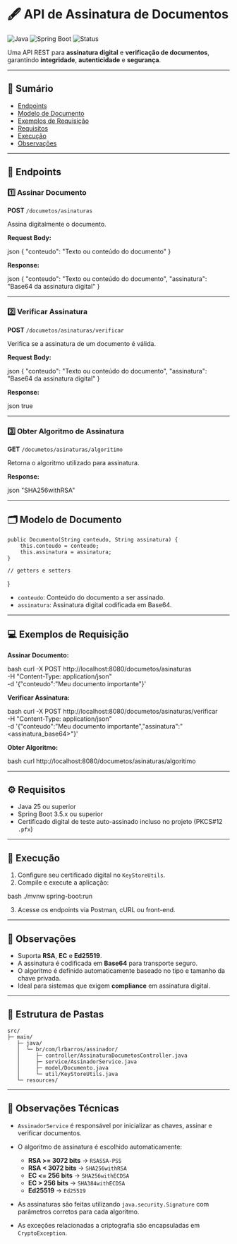 
# 🖋️ API de Assinatura de Documentos

![Java](https://img.shields.io/badge/Java-25+-blue)
![Spring Boot](https://img.shields.io/badge/Spring%20Boot-3.5.x-green)
![Status](https://img.shields.io/badge/status-beta-orange)

Uma API REST para **assinatura digital** e **verificação de documentos**, garantindo **integridade**, **autenticidade** e **segurança**.

---

## 📌 Sumário

- [Endpoints](#endpoints)  
- [Modelo de Documento](#modelo-de-documento)  
- [Exemplos de Requisição](#exemplos-de-requisição)  
- [Requisitos](#requisitos)  
- [Execução](#execução)  
- [Observações](#observações)  

---

## 🚀 Endpoints

### 1️⃣ Assinar Documento

**POST** `/documetos/asinaturas`  

Assina digitalmente o documento.

**Request Body:**

json
{
  "conteudo": "Texto ou conteúdo do documento"
}


**Response:**

json
{
  "conteudo": "Texto ou conteúdo do documento",
  "assinatura": "Base64 da assinatura digital"
}


---

### 2️⃣ Verificar Assinatura

**POST** `/documetos/asinaturas/verificar`

Verifica se a assinatura de um documento é válida.

**Request Body:**

json
{
  "conteudo": "Texto ou conteúdo do documento",
  "assinatura": "Base64 da assinatura digital"
}


**Response:**

json
true


---

### 3️⃣ Obter Algoritmo de Assinatura

**GET** `/documetos/asinaturas/algoritimo`

Retorna o algoritmo utilizado para assinatura.

**Response:**

json
"SHA256withRSA"


---

## 🗂 Modelo de Documento


    public Documento(String conteudo, String assinatura) {
        this.conteudo = conteudo;
        this.assinatura = assinatura;
    }

    // getters e setters
}


- `conteudo`: Conteúdo do documento a ser assinado.
- `assinatura`: Assinatura digital codificada em Base64.

---

## 💻 Exemplos de Requisição

**Assinar Documento:**

bash
curl -X POST http://localhost:8080/documetos/asinaturas \
-H "Content-Type: application/json" \
-d '{"conteudo":"Meu documento importante"}'


**Verificar Assinatura:**

bash
curl -X POST http://localhost:8080/documetos/asinaturas/verificar \
-H "Content-Type: application/json" \
-d '{"conteudo":"Meu documento importante","assinatura":"<assinatura_base64>"}'


**Obter Algoritmo:**

bash
curl http://localhost:8080/documetos/asinaturas/algoritimo


---

## ⚙️ Requisitos

- Java 25 ou superior
- Spring Boot 3.5.x ou superior
- Certificado digital de teste auto-assinado incluso no projeto (PKCS#12 `.pfx`) 

---

## 🏃 Execução

1. Configure seu certificado digital no `KeyStoreUtils`.
2. Compile e execute a aplicação:

bash
./mvnw spring-boot:run


3. Acesse os endpoints via Postman, cURL ou front-end.

---

## 🔐 Observações

- Suporta **RSA**, **EC** e **Ed25519**.
- A assinatura é codificada em **Base64** para transporte seguro.
- O algoritmo é definido automaticamente baseado no tipo e tamanho da chave privada.
- Ideal para sistemas que exigem **compliance** em assinatura digital.

---

## 📌 Estrutura de Pastas
``` 
src/
├─ main/
   ├─ java/
   │  └─ br/com/lrbarros/assinador/
   │     ├─ controller/AssinaturaDocumetosController.java
   │     ├─ service/AssinadorService.java
   │     ├─ model/Documento.java
   │     └─ util/KeyStoreUtils.java
   └─ resources/

```

---

## 📝 Observações Técnicas

- `AssinadorService` é responsável por inicializar as chaves, assinar e verificar documentos.
- O algoritmo de assinatura é escolhido automaticamente:
    - **RSA >= 3072 bits** → `RSASSA-PSS`
    - **RSA < 3072 bits** → `SHA256withRSA`
    - **EC <= 256 bits** → `SHA256withECDSA`
    - **EC > 256 bits** → `SHA384withECDSA`
    - **Ed25519** → `Ed25519`

- As assinaturas são feitas utilizando `java.security.Signature` com parâmetros corretos para cada algoritmo.
- As exceções relacionadas a criptografia são encapsuladas em `CryptoException`.

